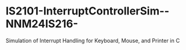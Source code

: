 # IS2101-InterruptControllerSim--NNM24IS216-
Simulation of Interrupt Handling for Keyboard, Mouse, and Printer in C
